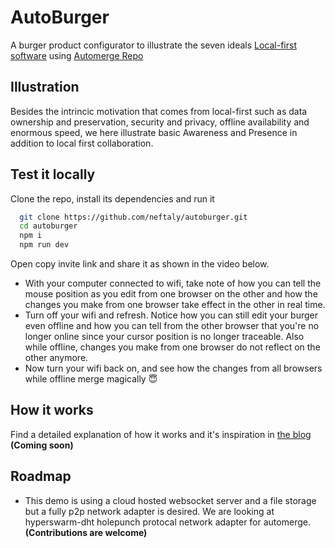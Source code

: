 
# AutoBurger

A burger product configurator to illustrate the seven ideals [Local-first software](https://www.inkandswitch.com/local-first/) using [Automerge Repo](https://github.com/automerge/automerge-repo)


## Illustration
Besides the intrincic motivation that comes from local-first such as data ownership and preservation, security and privacy, offline availability and enormous speed, we here illustrate basic Awareness and Presence in addition to local first collaboration.

## Test it locally

Clone the repo, install its dependencies and run it

```bash
  git clone https://github.com/neftaly/autoburger.git
  cd autoburger
  npm i
  npm run dev
```

Open copy invite link and share it as shown in the video below. 

* With your computer connected to wifi, take note of how you can tell the mouse position as you edit from one browser on the other and how the changes you make from one browser take effect in the other in real time.
* Turn off your wifi and refresh. Notice how you can still edit your burger even offline and how you can tell from the other browser that you're no longer online since your cursor position is no longer traceable. Also while offline, changes you make from one browser do not reflect on the other anymore.
* Now turn your wifi back on, and see how the changes from all browsers while offline merge magically 😇
    
## How it works

Find a detailed explanation of how it works and it's inspiration in [the blog]() **(Coming soon)**
## Roadmap

- This demo is using a cloud hosted websocket server and a file storage but a fully p2p network adapter is desired. We are looking at hyperswarm-dht holepunch protocal network adapter for automerge. **(Contributions are welcome)**


